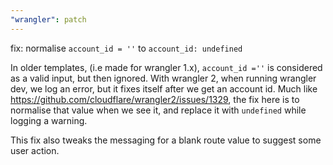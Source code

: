 ```yaml
---
"wrangler": patch
---
```


fix: normalise `account_id = ''` to `account_id: undefined`

In older templates, (i.e made for wrangler 1.x), `account_id =''` is considered as a valid input, but then ignored. With wrangler 2, when running wrangler dev, we log an error, but it fixes itself after we get an account id. Much like https://github.com/cloudflare/wrangler2/issues/1329, the fix here is to normalise that value when we see it, and replace it with `undefined` while logging a warning.

This fix also tweaks the messaging for a blank route value to suggest some user action.
